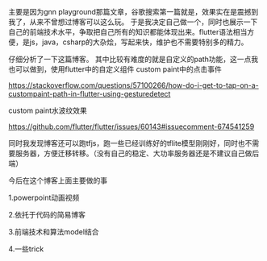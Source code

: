主要是因为gnn playground那篇文章，谷歌搜索第一篇就是，效果实在是震撼到我了，从来不曾想过博客可以这么玩。
于是我决定自己做一个，同时也展示一下自己的前端技术水平，争取把自己所有的知识都能体现出来。flutter语法相当方便，是js，java，csharp的大杂烩，写起来快，维护也不需要特别多的精力。

仔细分析了一下这篇博客。
其中比较有难度的就是自定义的path功能，这一点我也可以做到，使用flutter中的自定义组件
custom paint中的点击事件

https://stackoverflow.com/questions/57100266/how-do-i-get-to-tap-on-a-custompaint-path-in-flutter-using-gesturedetect

custom paint水波纹效果

https://github.com/flutter/flutter/issues/60143#issuecomment-674541259

同时我发现博客还可以跑tfjs，跑一些已经训练好的tflite模型刚刚好，同时也不需要服务器，方便迁移转移。（没有自己的稳定、大功率服务器还是不建议自己做后端）

今后在这个博客上面主要做的事

1.powerpoint动画视频

2.依托于代码的简易博客

3.前端技术和算法model结合

4.一些trick











































































































